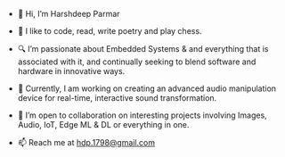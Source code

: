- 👋 Hi, I’m Harshdeep Parmar
  
- 🔖 I like to code, read, write poetry and play chess.
  
- 🔍 I’m passionate about Embedded Systems & and everything that is associated with it, and continually seeking to blend software and hardware in innovative ways.
  
- 🚀 Currently, I am working on creating an advanced audio manipulation device for real-time, interactive sound transformation.
  
- 🤝 I’m open to collaboration on interesting projects involving Images, Audio, IoT, Edge ML & DL or everything in one.
  
- 📫 Reach me at hdp.1798@gmail.com

<!---
hdparmar/hdparmar is a ✨ special ✨ repository because its `README.md` (this file) appears on your GitHub profile.
You can click the Preview link to take a look at your changes.
--->
